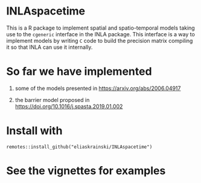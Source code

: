 # INLAspacetime

This is a R package to implement spatial and spatio-temporal models
taking use to the `cgeneric` interface in the INLA package. 
This interface is a way to implement models by writing `C`
code to build the precision matrix compiling it so that 
INLA can use it internally.

# So far we have implemented 

1. some of the models presented in 
https://arxiv.org/abs/2006.04917

2. the barrier model proposed in 
https://doi.org/10.1016/j.spasta.2019.01.002

# Install with 
```
remotes::install_github("eliaskrainski/INLAspacetime")
```

# See the vignettes for examples
